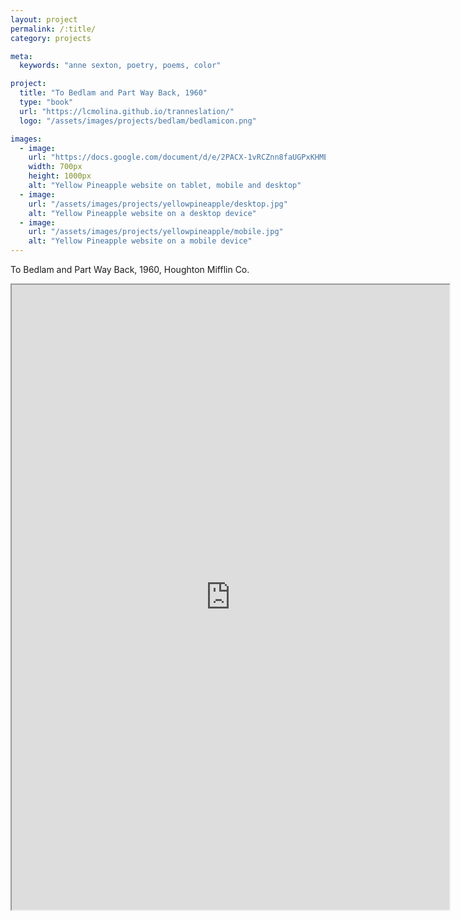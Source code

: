 ```yaml
---
layout: project
permalink: /:title/
category: projects

meta:
  keywords: "anne sexton, poetry, poems, color"

project:
  title: "To Bedlam and Part Way Back, 1960"
  type: "book"
  url: "https://lcmolina.github.io/tranneslation/"
  logo: "/assets/images/projects/bedlam/bedlamicon.png"

images:
  - image:
    url: "https://docs.google.com/document/d/e/2PACX-1vRCZnn8faUGPxKHMEZi0CF_t0G9Gt2B1tpEjLlG0woBIb5rhEm61SG7g0DK6dYUHJdFL_6ckfvUAMFZ/pub?embedded=true"
    width: 700px
    height: 1000px
    alt: "Yellow Pineapple website on tablet, mobile and desktop"
  - image:
    url: "/assets/images/projects/yellowpineapple/desktop.jpg"
    alt: "Yellow Pineapple website on a desktop device"
  - image:
    url: "/assets/images/projects/yellowpineapple/mobile.jpg"
    alt: "Yellow Pineapple website on a mobile device"
---
```

<p>To Bedlam and Part Way Back, 1960, Houghton Mifflin Co.</p>

<iframe style='width: 700px; height: 1000px;' src="https://docs.google.com/document/d/e/2PACX-1vRCZnn8faUGPxKHMEZi0CF_t0G9Gt2B1tpEjLlG0woBIb5rhEm61SG7g0DK6dYUHJdFL_6ckfvUAMFZ/pub?embedded=true"></iframe>
